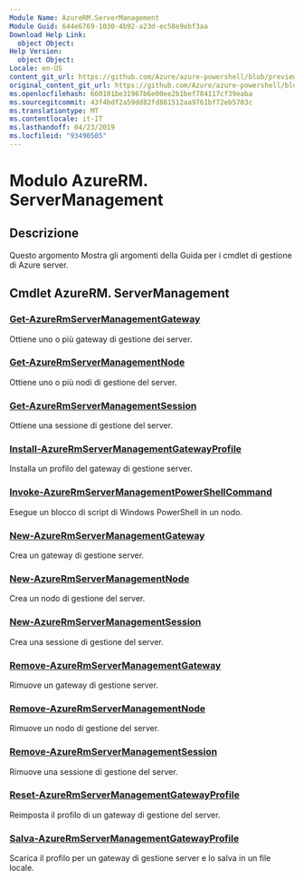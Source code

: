 ```yaml
---
Module Name: AzureRM.ServerManagement
Module Guid: 644e6769-1030-4b92-a23d-ec58e9ebf3aa
Download Help Link:
  object Object: 
Help Version:
  object Object: 
Locale: en-US
content_git_url: https://github.com/Azure/azure-powershell/blob/preview/src/ResourceManager/ServerManagement/Commands.ServerManagement/help/AzureRM.ServerManagement.md
original_content_git_url: https://github.com/Azure/azure-powershell/blob/preview/src/ResourceManager/ServerManagement/Commands.ServerManagement/help/AzureRM.ServerManagement.md
ms.openlocfilehash: 660101be31967b6e00ee2b1bef784117cf39eaba
ms.sourcegitcommit: 43f4bdf2a59dd82fd881512aa9761bf72eb5703c
ms.translationtype: MT
ms.contentlocale: it-IT
ms.lasthandoff: 04/23/2019
ms.locfileid: "93490505"
---
```

# Modulo AzureRM. ServerManagement
## Descrizione
Questo argomento Mostra gli argomenti della Guida per i cmdlet di gestione di Azure server.

## Cmdlet AzureRM. ServerManagement
### [Get-AzureRmServerManagementGateway](Get-AzureRmServerManagementGateway.md)
Ottiene uno o più gateway di gestione dei server.

### [Get-AzureRmServerManagementNode](Get-AzureRmServerManagementNode.md)
Ottiene uno o più nodi di gestione del server.

### [Get-AzureRmServerManagementSession](Get-AzureRmServerManagementSession.md)
Ottiene una sessione di gestione del server.

### [Install-AzureRmServerManagementGatewayProfile](Install-AzureRmServerManagementGatewayProfile.md)
Installa un profilo del gateway di gestione server.

### [Invoke-AzureRmServerManagementPowerShellCommand](Invoke-AzureRmServerManagementPowerShellCommand.md)
Esegue un blocco di script di Windows PowerShell in un nodo.

### [New-AzureRmServerManagementGateway](New-AzureRmServerManagementGateway.md)
Crea un gateway di gestione server.

### [New-AzureRmServerManagementNode](New-AzureRmServerManagementNode.md)
Crea un nodo di gestione del server.

### [New-AzureRmServerManagementSession](New-AzureRmServerManagementSession.md)
Crea una sessione di gestione del server.

### [Remove-AzureRmServerManagementGateway](Remove-AzureRmServerManagementGateway.md)
Rimuove un gateway di gestione server.

### [Remove-AzureRmServerManagementNode](Remove-AzureRmServerManagementNode.md)
Rimuove un nodo di gestione del server.

### [Remove-AzureRmServerManagementSession](Remove-AzureRmServerManagementSession.md)
Rimuove una sessione di gestione del server.

### [Reset-AzureRmServerManagementGatewayProfile](Reset-AzureRmServerManagementGatewayProfile.md)
Reimposta il profilo di un gateway di gestione del server.

### [Salva-AzureRmServerManagementGatewayProfile](Save-AzureRmServerManagementGatewayProfile.md)
Scarica il profilo per un gateway di gestione server e lo salva in un file locale.

